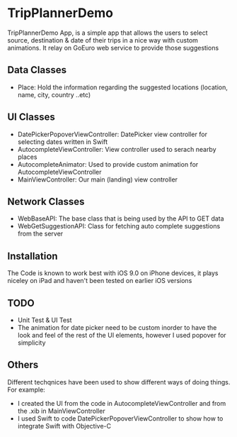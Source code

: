 # TripPlannerDemo

TripPlannerDemo  App, is a simple app that allows the users to select source, destination & date of their trips in a nice way with custom animations. It relay on GoEuro web service to provide those suggestions

## Data Classes

- Place: Hold the information regarding the suggested locations (location, name, city, country ..etc)

## UI Classes

- DatePickerPopoverViewController: DatePicker view controller for selecting dates written in Swift
- AutocompleteViewController: View controller used to serach nearby places
- AutocompleteAnimator: Used to provide custom animation for AutocompleteViewController
- MainViewController: Our main (landing) view controller

## Network Classes
- WebBaseAPI: The base class that is being used by the API to GET data
- WebGetSuggestionAPI: Class for fetching auto complete suggestions from the server

## Installation

The Code is known to work best with iOS 9.0 on iPhone devices, it plays niceley on iPad and haven't been tested on earlier iOS versions

## TODO

- Unit Test & UI Test
- The animation for date picker need to be custom inorder to have the look and feel of the rest of the UI elements, however I used popover for simplicity

## Others

Different techqnices have been used to show different ways of doing things. For example:
- I created the UI from the code in AutocompleteViewController and from the .xib in MainViewController
- I used Swift to code DatePickerPopoverViewController to show how to integrate Swift with Objective-C
